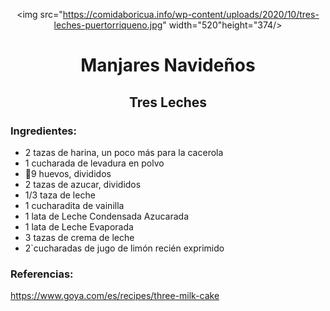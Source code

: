 <div align="center">

 <img src="https://comidaboricua.info/wp-content/uploads/2020/10/tres-leches-puertorriqueno.jpg" width="520"height="374/>
# Manjares Navideños
## Tres Leches
 
 </div>
 
### Ingredientes:
- 2 tazas de harina, un poco más para la cacerola
- 1 cucharada de levadura en polvo
- 🥚9 huevos, divididos
- 2 tazas de azucar, divididos
- 1/3 taza de leche
- 1 cucharadita de vainilla
- 1 lata de Leche Condensada Azucarada
- 1 lata de Leche Evaporada
- 3 tazas de crema de leche
- 2`cucharadas de jugo de limón  recién exprimido

### Referencias:
 https://www.goya.com/es/recipes/three-milk-cake
